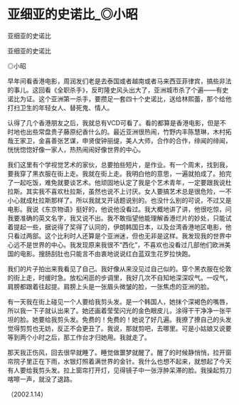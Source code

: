 # 亚细亚的史诺比_◎小昭

亚细亚的史诺比

亚细亚的史诺比

◎小昭

早年间看香港电影，周润发们老是去泰国或者越南或者马来西亚菲律宾，搞些非法的事儿。这回看《全职杀手》，反町隆史风头出大了，亚洲城市杀了个遍——有史诺比为证。这个亚洲第一杀手，要攒足一套四十个史诺比，送给林熙蕾，那个给他打扫卫生的年轻女人、替死鬼、情人。

认得了几个香港朋友之后，我就总有VCD可看了。看的都算是香港电影，但是不时地也出些常盘贵子藤原纪香什么的。最近亚洲很热闹，竹野内丰陈慧琳，木村拓哉王家卫，金喜善张艺谋，申贤俊钟丽缇，美人大师，合作的合作，绯闻的绯闻，恍恍惚惚好像一家人，热热闹闹好像世界的中心。

我们这里有个学视觉艺术的家伙，总要拍些短片，是作业。有一个周末，找到我，要我穿了黑衣服在街上走。我就在街上走。我明白他的意思，一遍就拍成了。拍完了一起吃饭，难免就要谈艺术。他顽固地认定了我是个艺术青年，一定要跟我说杜拉斯。其实我不喜欢杜拉斯，虽然也说不上讨厌。女人要搞艺术总是很危险，一不小心就成杜拉斯那样了。所以我就叉开话题说别的。也没什么别的可说，不过又是电影。我说《东京物语》挺好的，他说他没看过。我大概地讲了讲，他很吃惊，问我要准确的英文名字，我又说不出。我不敢指望他能理解香港烂片的妙处，只能试着提起一些，据说得了奖得了认同的，伊朗韩国日本，以及台湾香港地区电影，他只看过两部。这个比利时人还算是个亚洲迷，但也无非是这样。我发现我的世界中心远不是世界的中心。我发现原来我很不“西化”，不喜欢也没看过几部他们欧洲美国的电影。搜肠刮肚也只能言不由衷地说说红白蓝双生花罗拉快跑。

我们的片子拍出来我看见了自己。我好像从来没见过自己似的。穿个黑衣服在伦敦的街上走，时缓时急。放松闲逛的步调里，我好几次不自知地深深叹气。一叹气，肩膀都跟着往起提。肩膀上头是一张眉头微皱的脸，一张焦虑的亚洲的脸。

有一天我在街上碰见一个人要给我剪头发。是一个韩国人，她抹个深褐色的嘴唇，所以我一下子就认出来了。她还画着莹莹闪光的金色眼皮儿，涂得干干净净一张平坦的脸。她要给我剪头发。免费的！免费的！她说了好几遍。我撩了撩自己的头发觉得剪剪也无妨，反正不会更丑了。我说，那就剪吧，去哪里。可是小姑娘又说要等到两个小时之后，那工作台才归她用。我就走了。

那天我正伤风，回去很早就睡了。睡觉做噩梦就醒了。醒了的时候静悄悄，拉开窗帘院子里正在下雨，水银灯照着满世界的金针。我什么也想不起来，就想起了今天有人要给我剪头发。拉上窗帘打开灯，见得镜子中一张浮肿呆滞的脸。我操起剪刀喀嚓一声，就没了退路。

（2002.1.14）